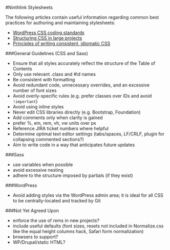 #Ninthlink Stylesheets

The following articles contain useful information regarding common best practices for authoring and maintaining stylesheets:

* [WordPress CSS coding standards](https://make.wordpress.org/core/handbook/best-practices/coding-standards/css/)
* [Structuring CSS in large projects](https://medium.com/peergrade-io/structuring-css-in-large-projects-37f1695f5ec8#.7f42jl9ke)
* [Principles of writing consistent, idiomatic CSS](https://github.com/necolas/idiomatic-css)

###General Guidelines (CSS and Sass)

* Ensure that all styles accurately reflect the structure of the Table of Contents
* Only use relevant .class and #id names
* Be consistent with formatting
* Avoid redundant code, unnecessary overrides, and an excessive number of font sizes
* Avoid overly-specific rules (e.g. prefer classes over IDs and avoid `!important`)
* Avoid using inline styles
* Never edit CSS libraries directly (e.g. Bootstrap, Foundation)
* Add comments only when clarity is gained
* prefer %, em, rem, vh, vw units over px
* Reference JIRA ticket numbers where helpful
* Determine optimal text editor settings (tabs/spaces, LF/CRLF, plugin for collapsing commented sections?)
* Aim to write code in a way that anticipates future updates

###Sass
* use variables when possible
* avoid excessive nesting
* adhere to the structure imposed by partials (if they exist)

###WordPress
* Avoid adding styles via the WordPress admin area; it is ideal for all CSS to be centrally-located and tracked by Git

###Not Yet Agreed Upon
* enforce the use of rems in new projects?
* include useful defaults (font sizes, resets not included in Normalize.css like the equal height columns hack, Safari form normalization)
* browsers to support?
* WP/Drupal/static HTML?
